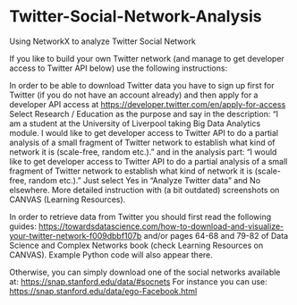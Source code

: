 # Twitter-Social-Network-Analysis
Using NetworkX to analyze Twitter Social Network

If you like to build your own Twitter network (and manage to get developer access to Twitter API below) use the following instructions:

In order to be able to download Twitter data you have to sign up first for Twitter (if you do not have an account already) and then apply for a developer API access at
https://developer.twitter.com/en/apply-for-access
Select Research / Education as the purpose and say in the description: “I am a student at the University of Liverpool taking Big Data Analytics module. I would like to get developer access to Twitter API to do a partial analysis of a small fragment of Twitter network to establish what kind of network it is (scale-free, random etc.).”
and in the analysis part: “I would like to get developer access to Twitter API to do a partial analysis of a small fragment of Twitter network to establish what kind of network it is (scale-free, random etc.).” Just select Yes in “Analyze Twitter data” and No elsewhere. More detailed instruction with (a bit outdated) screenshots on CANVAS (Learning Resources). 

In order to retrieve data from Twitter you should first read the following guides:
https://towardsdatascience.com/how-to-download-and-visualize-your-twitter-network-f009dbbf107b
and/or
pages 64-68 and 79-82 of Data Science and Complex Networks book (check Learning Resources on CANVAS). Example Python code will also appear there.

Otherwise, you can simply download one of the social networks available at:
https://snap.stanford.edu/data/#socnets
For instance you can use:
https://snap.stanford.edu/data/ego-Facebook.html

